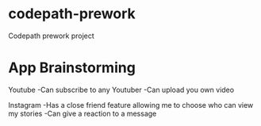 # codepath-prework
Codepath prework project

# App Brainstorming
Youtube
-Can subscribe to any Youtuber 
-Can upload you own video

Instagram
-Has a close friend feature allowing me to choose who can view my stories
-Can give a reaction to a message

